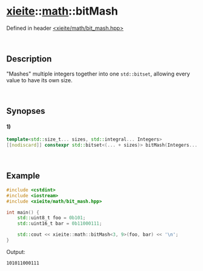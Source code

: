 # [xieite](../../xieite.md)\:\:[math](../../math.md)\:\:bitMash
Defined in header [<xieite/math/bit_mash.hpp>](../../../include/xieite/math/bit_mash.hpp)

&nbsp;

## Description
"Mashes" multiple integers together into one `std::bitset`, allowing every value to have its own size.

&nbsp;

## Synopses
#### 1)
```cpp
template<std::size_t... sizes, std::integral... Integers>
[[nodiscard]] constexpr std::bitset<(... + sizes)> bitMash(Integers... values) noexcept;
```

&nbsp;

## Example
```cpp
#include <cstdint>
#include <iostream>
#include <xieite/math/bit_mash.hpp>

int main() {
    std::uint8_t foo = 0b101;
    std::uint16_t bar = 0b11000111;

    std::cout << xieite::math::bitMash<3, 9>(foo, bar) << '\n';
}
```
Output:
```
101011000111
```
